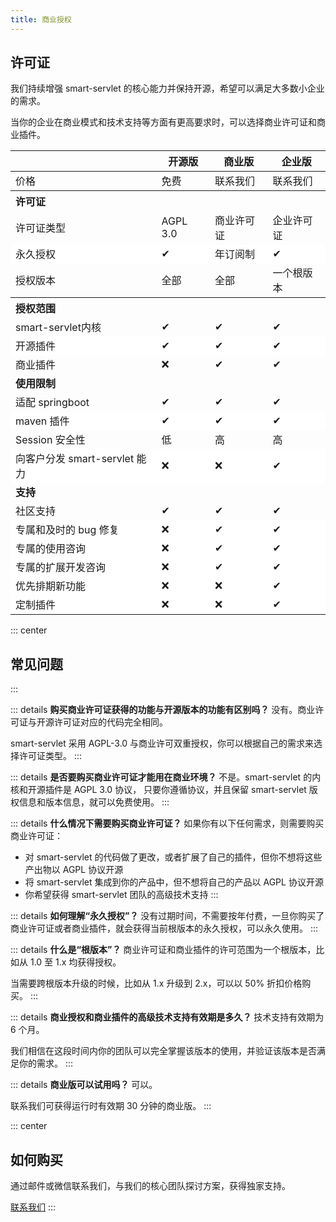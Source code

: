 ```yaml
---
title: 商业授权
---
```


## 许可证
我们持续增强 smart-servlet 的核心能力并保持开源，希望可以满足大多数小企业的需求。

当你的企业在商业模式和技术支持等方面有更高要求时，可以选择商业许可证和商业插件。

<table>
<thead>
<tr>
<th></th>
<th>开源版</th>
<th>商业版</th>
<th>企业版</th>
</tr>
</thead>
<tbody>
<tr>
<td>价格</td>
<td>免费</td>
<td>联系我们</td>
<td>联系我们</td>
</tr>
<tr>
<th colspan="4" style="text-align: left">许可证</th>
</tr>
<tr>
<td>许可证类型</td>
<td>AGPL 3.0</td>
<td>商业许可证</td>
<td>企业许可证</td>
</tr>
<tr style="background-color: white">
<td>永久授权</td>
<td>✔</td>
<td>年订阅制</td>
<td>✔</td>
</tr>
<tr>
<td>授权版本</td>
<td>全部</td>
<td>全部</td>
<td>一个根版本  <a  title="比如从 1.0 到 1.x 全部获得授权，但不能从 1.x 到 2.x" href="javascript:void(0)"><Badge text="?" type="tip"/></a> </td>
</tr>
<tr>
<th colspan="4" style="text-align: left"><b>授权范围</b></th>
</tr>
<tr>
<td>smart-servlet内核</td>
<td>✔</td>
<td>✔</td>
<td>✔</td>
</tr>
<tr style="background-color: white">
<td>开源插件</td>
<td>✔</td>
<td>✔</td>
<td>✔</td>
</tr>
<tr>
<td>商业插件</td>
<td>❌</td>
<td>✔</td>
<td>✔</td>
</tr>
<tr>
<td colspan="4" style="text-align: left"><b>使用限制</b></td>
</tr>
<tr>
<td>适配 springboot</td>
<td>✔</td>
<td>✔</td>
<td>✔</td>
</tr>
<tr style="background-color: white">
<td>maven 插件</td>
<td>✔</td>
<td>✔</td>
<td>✔</td>
</tr>
<tr>
<td>Session 安全性</td>
<td>低</td>
<td>高</td>
<td>高</td>
</tr>
<tr style="background-color: white">
<td>向客户分发 smart-servlet 能力</td>
<td>❌</td>
<td>❌</td>
<td>✔</td>
</tr>
<tr>
<td colspan="4" style="text-align: left"><b>支持</b></td>
</tr>
<tr>
<td>社区支持</td>
<td>✔</td>
<td>✔</td>
<td>✔</td>
</tr>
<tr style="background-color: white">
<td>专属和及时的 bug 修复</td>
<td>❌</td>
<td>✔</td>
<td>✔</td>
</tr>
<tr style="background-color: white">
<td>专属的使用咨询</td>
<td>❌</td>
<td>✔</td>
<td>✔</td>
</tr>
<tr style="background-color: white">
<td>专属的扩展开发咨询</td>
<td>❌</td>
<td>✔</td>
<td>✔</td>
</tr>
<tr style="background-color: white">
<td>优先排期新功能</td>
<td>❌</td>
<td>❌</td>
<td>✔</td>
</tr>
<tr style="background-color: white">
<td>定制插件</td>
<td>❌</td>
<td>❌</td>
<td>✔</td>
</tr>
</tbody>
</table>


::: center
## 常见问题
:::

::: details <b>购买商业许可证获得的功能与开源版本的功能有区别吗？</b>
没有。商业许可证与开源许可证对应的代码完全相同。

smart-servlet 采用 AGPL-3.0 与商业许可双重授权，你可以根据自己的需求来选择许可证类型。
:::

::: details <b>是否要购买商业许可证才能用在商业环境？</b>
不是。smart-servlet 的内核和开源插件是 AGPL 3.0 协议，
只要你遵循协议，并且保留 smart-servlet 版权信息和版本信息，就可以免费使用。
:::

::: details <b>什么情况下需要购买商业许可证？</b>
如果你有以下任何需求，则需要购买商业许可证：

- 对 smart-servlet 的代码做了更改，或者扩展了自己的插件，但你不想将这些产出物以 AGPL 协议开源
- 将 smart-servlet 集成到你的产品中，但不想将自己的产品以 AGPL 协议开源
- 你希望获得 smart-servlet 团队的高级技术支持 
:::

::: details <b>如何理解“永久授权”？</b>
没有过期时间，不需要按年付费，一旦你购买了商业许可证或者商业插件，就会获得当前根版本的永久授权，可以永久使用。
:::

::: details <b>什么是“根版本”？</b>
商业许可证和商业插件的许可范围为一个根版本，比如从 1.0 至 1.x 均获得授权。

当需要跨根版本升级的时候，比如从 1.x 升级到 2.x，可以以 50% 折扣价格购买。
:::


::: details <b>商业授权和商业插件的高级技术支持有效期是多久？</b>
技术支持有效期为 6 个月。

我们相信在这段时间内你的团队可以完全掌握该版本的使用，并验证该版本是否满足你的需求。
:::

::: details <b>商业版可以试用吗？</b>
可以。

联系我们可获得运行时有效期 30 分钟的商业版。
:::


::: center
## 如何购买
通过邮件或微信联系我们，与我们的核心团队探讨方案，获得独家支持。

[联系我们](../service.md#联系方式)
:::